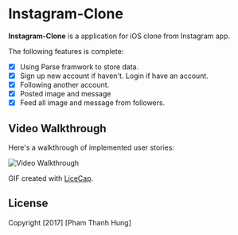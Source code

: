 # Instagram-Clone

**Instagram-Clone** is a application for iOS clone from Instagram app.

The following features is complete:

* [x] Using Parse framwork to store data.
* [x] Sign up new account if haven't. Login if have an account.
* [x] Following another account.
* [x] Posted image and message
* [x] Feed all image and message from followers.

## Video Walkthrough 

Here's a walkthrough of implemented user stories:

<img src='http://i.imgur.com/Y1jYa1V.gif' title='Video Walkthrough' width='' alt='Video Walkthrough' />

GIF created with [LiceCap](http://www.cockos.com/licecap/).

## License

Copyright [2017] [Pham Thanh Hung]
